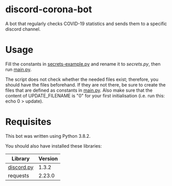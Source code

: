 # discord-corona-bot

A bot that regularly checks COVID-19 statistics and sends them to a specific discord channel.

# Usage

Fill the constants in [secrets-example.py](secrets-example.py) and rename it to *secrets.py*, then run [main.py](main.py). 

The script does not check whether the needed files exist; therefore, you should have the files beforehand. If they are not there, be sure to create the files that are defined as constants in [main.py](main.py). Also make sure that the content of UPDATE_FILENAME is "0" for your first initialisation (i.e. run this: echo 0 > update).

# Requisites

This bot was written using Python 3.8.2.

You should also have installed these libraries:

  Library   | Version
|-----------|-------|
| [discord.py](https://github.com/Rapptz/discord.py) | 1.3.2 |
| requests | 2.23.0 |
